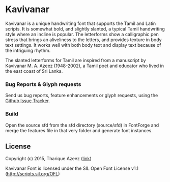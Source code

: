 # Kavivanar

Kavivanar is a unique handwriting font that supports the Tamil and Latin scripts.
It is somewhat bold, and slightly slanted, a typical Tamil handwriting style where an incline is popular.
The letterforms show a calligraphic pen stress that brings an aliveliness to the letters, and provides texture in body text settings. 
It works well with both body text and display text because of the intriguing rhythm.

The slanted letterforms for Tamil are inspired from a manuscript by Kavivanar M. A. Azeez (1948-2002), a Tamil poet and educator who lived in the east coast of Sri Lanka.


### Bug Reports & Glyph requests

Send us bug reports, feature enhancements or glyph requests, using the [Github Issue Tracker](https://github.com/enathu/kavivanar/issues/).

### Build

Open the source sfd from the sfd directory (source/sfd) in FontForge and merge the features file in that very folder and generate font instances. 

## License

Copyright (c) 2015, Tharique Azeez ([link](http://thariqueazeez.com))

Kavivanar Font is licensed under the SIL Open Font License v1.1 (<http://scripts.sil.org/OFL>)
